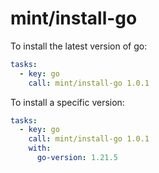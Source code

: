 # mint/install-go

To install the latest version of go:

```yaml
tasks:
  - key: go
    call: mint/install-go 1.0.1
```

To install a specific version:

```yaml
tasks:
  - key: go
    call: mint/install-go 1.0.1
    with:
      go-version: 1.21.5
```
